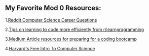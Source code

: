 ## My Favorite Mod 0 Resources:
   1.[Reddit Computer Science Career Questions](https://www.reddit.com/r/cscareerquestions/wiki/index)
   
   2.[Tips on learning to code more efficiently from r/learnprogramming](https://www.reddit.com/r/learnprogramming/comments/j2po8k/techniques_and_tips_to_learn_coding_in_a_more/)
   
   3.[Medium Article resources for preparing for a coding bootcamp](https://medium.com/@ohcsthomas/preparation-for-coding-bootcamp-no-cs-background-3-months-653556dcde06)
   
   4.[Harvard's Free Intro To Computer Science](https://online-learning.harvard.edu/course/cs50-introduction-computer-science?delta=0)
